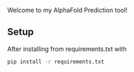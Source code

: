Welcome to my AlphaFold Prediction tool!

## Setup

After installing from requirements.txt with 

```bash
pip install -r requirements.txt
```
